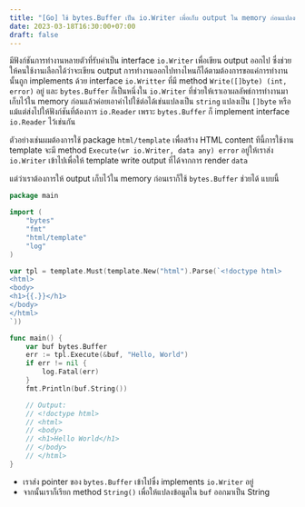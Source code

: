 ```yaml
---
title: "[Go] ใช้ bytes.Buffer เป็น io.Writer เพื่อเก็บ output ใน memory ก่อนแปลงเป็น string หรือ []byte"
date: 2023-03-18T16:30:00+07:00
draft: false
---
```


มีฟังก์ชันการทำงานหลายตัวที่รับค่าเป็น interface `io.Writer` เพื่อเขียน output ออกไป ซึ่งช่วยให้คนใช้งานเลือกได้ว่าจะเขียน output การทำงานออกไปทางไหนก็ได้ตามต้องการขอแค่การทำงานนั้นถูก implements ด้วย interface `io.Writter` ที่มี method `Write([]byte) (int, error)` อยู่ และ `bytes.Buffer` ก็เป็นหนึ่งใน `io.Writer` ที่ช่วยให้เราเอาผลลัพธ์การทำงานมาเก็บไว้ใน memory ก่อนแล้วค่อยเอาค่าไปใช้ต่อได้เช่นแปลงเป็น `string` แปลงเป็น `[]byte` หรือแม้แต่ส่งไปให้ฟังก์ชันที่ต้องการ `io.Reader` เพราะ `bytes.Buffer` ก็ implement interface `io.Reader` ไว้เช่นกัน

<!--more-->

ตัวอย่างเช่นผมต้องการใช้ package `html/template` เพื่อสร้าง HTML content ทีนี้การใช้งาน template จะมี method `Execute(wr io.Writer, data any) error` อยู่ให้เราส่ง `io.Writer` เข้าไปเพื่อให้ template write output ที่ได้จากการ render `data`

แต่ว่าเราต้องการให้ output เก็บไว้ใน memory ก่อนเราก็ใช้ `bytes.Buffer` ช่วยได้ แบบนี้

```go
package main

import (
	"bytes"
	"fmt"
	"html/template"
	"log"
)

var tpl = template.Must(template.New("html").Parse(`<!doctype html>
<html>
<body>
<h1>{{.}}</h1>
</body>
</html>
`))

func main() {
	var buf bytes.Buffer
	err := tpl.Execute(&buf, "Hello, World")
	if err != nil {
		log.Fatal(err)
	}
	fmt.Println(buf.String())

	// Output:
	// <!doctype html>
	// <html>
	// <body>
	// <h1>Hello World</h1>
	// </body>
	// </html>
}
```

- เราส่ง pointer ของ `bytes.Buffer` เข้าไปซึ่ง implements `io.Writer` อยู่
- จากนั้นเราก็เรียก method `String()` เพื่อให้แปลงข้อมูลใน `buf` ออกมาเป็น String
